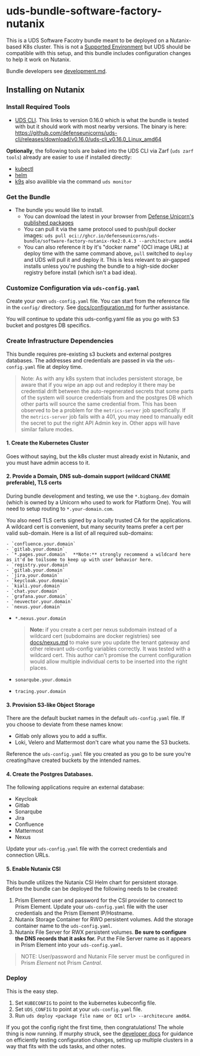 # uds-bundle-software-factory-nutanix

This is a UDS Software Facotry bundle meant to be deployed on a Nutanix-based K8s cluster. This is not a [Supported Environment](https://uds.defenseunicorns.com/reference/uds-core/distribution-support/) but UDS should be compatible with this setup, and this bundle includes configuration changes to help it work on Nutanix.

Bundle developers see [development.md](docs/development.md).

## Installing on Nutanix

### Install Required Tools

- [UDS CLI](https://github.com/defenseunicorns/uds-cli/tree/v0.16.0). This links to version 0.16.0 which is what the bundle is tested with but it should work with most nearby versions. The binary is here: <https://github.com/defenseunicorns/uds-cli/releases/download/v0.16.0/uds-cli_v0.16.0_Linux_amd64>

**Optionally**, the following tools are baked into the UDS CLI via Zarf (`uds zarf tools`) already are easier to use if installed directly:

- [kubectl](https://kubernetes.io/docs/tasks/tools/#kubectl)
- [helm](https://helm.sh/docs/intro/install/)
- [k9s](https://k9scli.io/topics/install/) also availible via the command `uds monitor`

### Get the Bundle

- The bundle you would like to install.
  - You can download the latest in your browser from [Defense Unicorn's published packages](https://github.com/orgs/defenseunicorns/packages?repo_name=uds-bundle-software-factory-nutanix)
  - You can pull it via the same protocol used to push/pull docker images: `uds pull oci://ghcr.io/defenseunicorns/uds-bundle/software-factory-nutanix-rke2:0.4.3 --architecture amd64`
  - You can also reference it by it's "docker name" (OCI image URL) at deploy time with the same command above, `pull` switched to `deploy` and UDS will pull it and deploy it. This is less relevant to air-gapped installs unless you're pushing the bundle to a high-side docker registry before install (which isn't a bad idea).

### Customize Configuration via `uds-config.yaml`

Create your own `uds-config.yaml` file. You can start from the reference file in the `config/` directory. See [docs/configuration.md](docs/configuration.md) for further assistance.

You will continue to update this uds-config.yaml file as you go with S3 bucket and postgres DB specifics.

### Create Infrastructure Dependencies

This bundle requires pre-existing s3 buckets and external postgres databases. The addresses and credentials are passed in via the `uds-config.yaml` file at deploy time. 

> Note: As with any k8s system that includes persistent storage, be aware that if you wipe an app out and redeploy it there may be credential drift between the auto-regenerated secrets that some parts of the system will source credentials from and the postgres DB which other parts will source the same credential from. This has been observed to be a problem for the `metrics-server` job specifically. If the `metrics-server` job fails with a 401, you may need to manually edit the secret to put the right API Admin key in. Other apps will have similar failure modes.

#### 1. Create the Kubernetes Cluster

Goes without saying, but the k8s cluster must already exist in Nutanix, and you must have admin access to it.

#### 2. Provide a Domain, DNS sub-domain support (wildcard CNAME preferable), TLS certs

During bundle development and testing, we use the `*.bigbang.dev` domain (which is owned by a Unicorn who used to work for Platform One). You will need to setup routing to `*.your-domain.com`.

You also need TLS certs signed by a locally trusted CA for the applications. A wildcard cert is convenient, but many security teams prefer a cert per valid sub-domain. Here is a list of all required sub-domains:

	- `confluence.your.domain`
	- `gitlab.your.domain`
	- `*.pages.your.domain`  **Note:** strongly recommend a wildcard here as it'd be toilsome to keep up with user behavior here.
	- `registry.your.domain`
	- `gitlab.your.domain`
	- `jira.your.domain`
	- `keycloak.your.domain`
	- `kiali.your.domain`
	- `chat.your.domain`
	- `grafana.your.domain`
	- `neuvector.your.domain`
	- `nexus.your.domain`
  - `*.nexus.your.domain` 
  
    > **Note:** if you create a cert per nexus subdomain instead of a wildcard cert (subdomains are docker registries) see [docs/nexus.md](docs/nexus.md) to make sure you update the tenant gateway and other relevant uds-config variables correctly. It was tested with a wildcard cert. This author can't promise the current configuration would allow multiple individual certs to be inserted into the right places.
	
  - `sonarqube.your.domain`
  - `tracing.your.domain`

#### 3. Provision S3-like Object Storage

There are the default bucket names in the default `uds-config.yaml` file. If you choose to deviate from these names know:
- Gitlab only allows you to add a suffix. 
- Loki, Velero and Mattermost don't care what you name the S3 buckets.

Reference the `uds-config.yaml` file you created as you go to be sure you're creating/have created buckets by the intended names.

#### 4. Create the Postgres Databases.

The following applications require an external database:
- Keycloak
- Gitlab
- Sonarqube
- Jira
- Confluence
- Mattermost
- Nexus

Update your `uds-config.yaml` file with the correct credentials and connection URLs.

#### 5. Enable Nutanix CSI

This bundle utilizes the Nutanix CSI Helm chart for persistent storage. Before the bundle can be deployed the following needs to be created:
1. Prism Element user and password for the CSI provider to connect to Prism Element. Update your `uds-config.yaml` file with the user credentials and the Prism Element IP/Hostname.
2. Nutanix Storage Container for RWO persistent volumes. Add the storage container name to the `uds-config.yaml`.
3. Nutanix File Server for RWX persistent volumes. **Be sure to configure the DNS records that it asks for.** Put the File Server name as it appears in Prism Element into your `uds-config.yaml`.

> NOTE: User/password and Nutanix File server must be configured in Prism _Element_ not Prism _Central_.

### Deploy

This is the easy step.

1. Set `KUBECONFIG` to point to the kubernetes kubeconfig file.
2. Set `UDS_CONFIG` to point at your `uds-config.yaml` file.
3. Run `uds deploy <package file name or OCI url> --architecure amd64`.

If you got the config right the first time, then congratulations! The whole thing is now running. If murphy struck, see the [developer docs](docs/development.md) for guidance on efficiently testing configuration changes, setting up multiple clusters in a way that fits with the uds tasks, and other notes.
